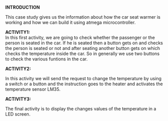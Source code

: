 __________________________________________________________________INTRODUCTION__________________________________________________________________

This case study gives us the information about how the car seat warmer is working and how we can build it using atmega microcontroller.

__ACTIVITY1:__    
In this first activity, we are going to check whether the passenger or the person is seated in the car. If he is seated then a button gets on and checks the person is seated or not and after seating another button gets on which checks the temperature inside the car. So in generally we use two buttons to check the various funtions in the car.


__ACTIVITY2:__ 

In this activity we will send the request to change the temperature by using a switch or a button and the instruction goes to the heater and activates the temperature sensor LM35.


__ACTIVITY3:__

The final activity is to display the changes values of the temperature in a LED screen.
